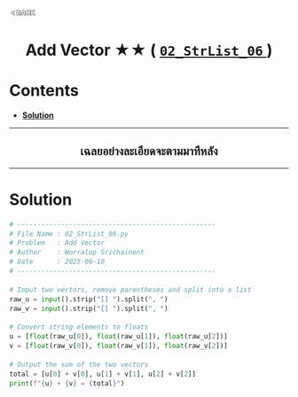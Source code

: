 <p align="left">
  <a href="../README.md">
    <img src="../../Z99-OTHERS/00-common/00-back.png" style="width:10%">
  </a>
</p>

<div align="center">
  <h1>
    Add Vector ★★ (
      <a href="https://drive.google.com/file/d/1V5Lcg1ns6KQju1PfXaqrHr9ltsL67PkM/view?usp=drive_link">
        <code>02_StrList_06</code>
      </a>
    )
  </h1>
</div>

# Contents

-   [**Solution**](#solution)

---

<div align="center">
  <h2>เฉลยอย่างละเอียดจะตามมาทีหลัง</h2>
</div>

---

# Solution

```python
# --------------------------------------------------
# File Name : 02_StrList_06.py
# Problem   : Add Vector
# Author    : Worralop Srichainont
# Date      : 2025-06-10
# --------------------------------------------------

# Input two vectors, remove parentheses and split into a list
raw_u = input().strip("[] ").split(", ")
raw_v = input().strip("[] ").split(", ")

# Convert string elements to floats
u = [float(raw_u[0]), float(raw_u[1]), float(raw_u[2])]
v = [float(raw_v[0]), float(raw_v[1]), float(raw_v[2])]

# Output the sum of the two vectors
total = [u[0] + v[0], u[1] + v[1], u[2] + v[2]]
print(f"{u} + {v} = {total}")
```
